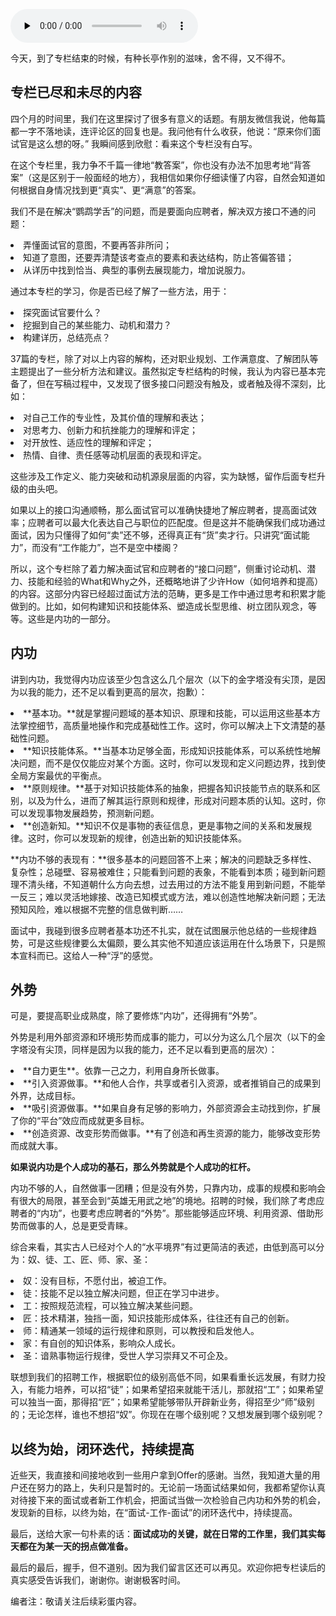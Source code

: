 <audio id="audio" title="结束语 | 以终为始，闭环迭代，持续提高" controls="" preload="none"><source id="mp3" src="https://static001.geekbang.org/resource/audio/27/57/27e50806d846162a63108e0cbb63b357.mp3"></audio>

今天，到了专栏结束的时候，有种长亭作别的滋味，舍不得，又不得不。

## 专栏已尽和未尽的内容

四个月的时间里，我们在这里探讨了很多有意义的话题。有朋友微信我说，他每篇都一字不落地读，连评论区的回复也是。我问他有什么收获，他说：“原来你们面试官是这么想的呀。” 我瞬间感到欣慰：看来这个专栏没有白写。

在这个专栏里，我力争不千篇一律地“教答案”，你也没有办法不加思考地“背答案”（这是区别于一般面经的地方），我相信如果你仔细读懂了内容，自然会知道如何根据自身情况找到更“真实”、更“满意”的答案。

我们不是在解决“鹦鹉学舌”的问题，而是要面向应聘者，解决双方接口不通的问题：

<li>
弄懂面试官的意图，不要再答非所问；
</li>
<li>
知道了意图，还要弄清楚该考查点的要素和表达结构，防止答偏答错；
</li>
<li>
从详历中找到恰当、典型的事例去展现能力，增加说服力。
</li>

通过本专栏的学习，你是否已经了解了一些方法，用于：

<li>
探究面试官要什么？
</li>
<li>
挖掘到自己的某些能力、动机和潜力？
</li>
<li>
构建详历，总结亮点？
</li>

37篇的专栏，除了对以上内容的解构，还对职业规划、工作满意度、了解团队等主题提出了一些分析方法和建议。虽然拟定专栏结构的时候，我认为内容已基本完备了，但在写稿过程中，又发现了很多接口问题没有触及，或者触及得不深刻，比如：

<li>
对自己工作的专业性，及其价值的理解和表达；
</li>
<li>
对思考力、创新力和抗挫能力的理解和评定；
</li>
<li>
对开放性、适应性的理解和评定；
</li>
<li>
热情、自律、责任感等动机层面的表现和评定。
</li>

这些涉及工作定义、能力突破和动机源泉层面的内容，实为缺憾，留作后面专栏升级的由头吧。

如果以上的接口沟通顺畅，那么面试官可以准确快捷地了解应聘者，提高面试效率；应聘者可以最大化表达自己与职位的匹配度。但是这并不能确保我们成功通过面试，因为只懂得了如何“卖”还不够，还得真正有“货”卖才行。只讲究“面试能力”，而没有“工作能力”，岂不是空中楼阁？

所以，这个专栏除了着力解决面试官和应聘者的“接口问题”，侧重讨论动机、潜力、技能和经验的What和Why之外，还概略地讲了少许How（如何培养和提高）的内容。这部分内容已经超过面试方法的范畴，更多是工作中通过思考和积累才能做到的。比如，如何构建知识和技能体系、塑造成长型思维、树立团队观念，等等。这些是内功的一部分。

## 内功

讲到内功，我觉得内功应该至少包含这么几个层次（以下的金字塔没有尖顶，是因为以我的能力，还不足以看到更高的层次，抱歉）：

<img src="https://static001.geekbang.org/resource/image/ca/41/ca34e81fed33e9e4d5e9c981b806e541.jpeg" alt="">

<li>
**基本功。**就是掌握问题域的基本知识、原理和技能，可以运用这些基本方法掌控细节，高质量地操作和完成基础性工作。这时，你可以解决上下文清楚的基础性问题。
</li>
<li>
**知识技能体系。**当基本功足够全面，形成知识技能体系，可以系统性地解决问题，而不是仅仅能应对某个方面。这时，你可以发现和定义问题边界，找到使全局方案最优的平衡点。
</li>
<li>
**原则规律。**基于对知识技能体系的抽象，把握各知识技能节点的联系和区别，以及为什么，进而了解其运行原则和规律，形成对问题本质的认知。这时，你可以发现事物发展趋势，预测新问题。
</li>
<li>
**创造新知。**知识不仅是事物的表征信息，更是事物之间的关系和发展规律。这时，你可以发现新的规律，创造出新的知识技能体系。
</li>

**内功不够的表现有：**很多基本的问题回答不上来；解决的问题缺乏多样性、复杂性；总碰壁、容易被难住；只能看到问题的表象，不能看到本质；碰到新问题理不清头绪，不知道朝什么方向去想，过去用过的方法不能复用到新问题，不能举一反三；难以灵活地嫁接、改造已知模式或方法，难以创造性地解决新问题；无法预知风险，难以根据不完整的信息做判断……

面试中，我碰到很多应聘者基本功还不扎实，就在试图展示他总结的一些规律趋势，可是这些规律要么太偏颇，要么其实他不知道应该运用在什么场景下，只是照本宣科而已。这给人一种“浮”的感觉。

## 外势

可是，要提高职业成熟度，除了要修炼“内功”，还得拥有“外势”。

外势是利用外部资源和环境形势而成事的能力，可以分为这么几个层次（以下的金字塔没有尖顶，同样是因为以我的能力，还不足以看到更高的层次）：

<img src="https://static001.geekbang.org/resource/image/c6/5f/c6334e25e1b9a1958d96ab48d742265f.jpeg" alt="">

<li>
**自力更生**。依靠一己之力，利用自身所长做事。
</li>
<li>
**引入资源做事。**和他人合作，共享或者引入资源，或者推销自己的成果到外界，达成目标。
</li>
<li>
**吸引资源做事。**如果自身有足够的影响力，外部资源会主动找到你，扩展了你的“平台”效应而成就更多目标。
</li>
<li>
**创造资源、改变形势而做事。**有了创造和再生资源的能力，能够改变形势而成就大事。
</li>

**如果说内功是个人成功的基石，那么外势就是个人成功的杠杆。**

内功不够的人，自然做事一团糟；但是没有外势，只靠内功，成事的规模和影响会有很大的局限，甚至会到“英雄无用武之地”的境地。招聘的时候，我们除了考虑应聘者的“内功”，也要考虑应聘者的“外势”。那些能够适应环境、利用资源、借助形势而做事的人，总是更受青睐。

综合来看，其实古人已经对个人的“水平境界”有过更简洁的表述，由低到高可以分为：奴、徒、工、匠、师、家、圣：

<li>
奴：没有目标，不愿付出，被迫工作。
</li>
<li>
徒：技能不足以独立解决问题，但正在学习中进步。
</li>
<li>
工：按照规范流程，可以独立解决某些问题。
</li>
<li>
匠：技术精湛，独挡一面，知识技能形成体系，往往还有自己的创新。
</li>
<li>
师：精通某一领域的运行规律和原则，可以教授和启发他人。
</li>
<li>
家：有自创的知识体系，影响众人成长。
</li>
<li>
圣：谙熟事物运行规律，受世人学习崇拜又不可企及。
</li>

联想到我们的招聘工作，根据职位的级别高低不同，如果看重长远发展，有财力投入，有能力培养，可以招“徒”；如果希望招来就能干活儿，那就招“工”；如果希望可以独当一面，那得招“匠”；如果希望能够带队开辟新业务，得招至少“师”级别的；无论怎样，谁也不想招“奴”。你现在在哪个级别呢？又想发展到哪个级别呢？

## 以终为始，闭环迭代，持续提高

近些天，我直接和间接地收到一些用户拿到Offer的感谢。当然，我知道大量的用户还在努力的路上，失利只是暂时的。无论前一场面试结果如何，我都希望你认真对待接下来的面试或者新工作机会，把面试当做一次检验自己内功和外势的机会，发现新的目标，以终为始，在“面试-工作-面试”的闭环迭代中，持续提高。

最后，送给大家一句朴素的话：**面试成功的关键，就在日常的工作里，我们其实每天都在为某一天的拐点做准备。**

最后的最后，握手，但不道别。因为我们留言区还可以再见。欢迎你把专栏读后的真实感受告诉我们，谢谢你。谢谢极客时间。

编者注：敬请关注后续彩蛋内容。


